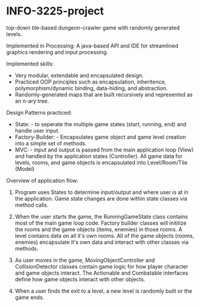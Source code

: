 # INFO-3225-project
top-down tile-based dungeon-crawler game with randomly generated levels.

Implemented in Processing: A java-based API and IDE for streamlined graphics rendering and input processing.

Implemented skills:

- Very modular, extendable and encapsulated design.
- Practiced OOP principles such as encapsulation, inheritence, polymorphism/dynamic binding, data-hiding, and abstraction.
- Randomly-generated maps that are built recursively and represented as an n-ary tree.

Design Patterns practiced:

- State: - to seperate the multiple game states (start, running, end) and handle user input.
- Factory-Builder: - Encapsulates game object and game level creation into a simple set of methods.
- MVC: - input and output is passed from the main application loop (View) and handled by the application states (Controller). All game data for levels, rooms, and game objects is encapsulated into Level/Room/Tile (Model)

Overview of application flow:

1. Program uses States to determine input/output and where user is at in the application. Game state changes are done within state classes via method calls.

2. When the user starts the game, the RunningGameState class contains most of the main game loop code. Factory builder classes will initilize the rooms and the game objects (items, enemies) in those rooms. A level contains data on all it's own rooms. All of the game objects (rooms, enemies) encapsulate it's own data and interact with other classes via methods.

3. As user moves in the game, MovingObjectController and CollisionDetector classes contain game logic for how player character and game objects interact. The Actionable and Combatable interfaces define how game objects interact with other objects.

4. When a user finds the exit to a level, a new level is randomly built or the game ends.
